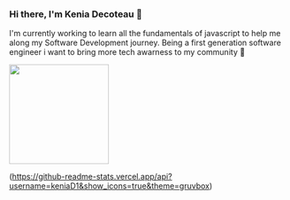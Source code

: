 ### Hi there, I'm Kenia Decoteau 👋
I'm currently working to learn all the fundamentals of javascript to help me along my Software Development journey.
Being a first generation software engineer i want to bring more tech awarness to my community 🤎

<img height="180em" src="https://github-readme-stats.vercel.app/api?username=keniaD1&show_icons=true&hide_border=true&&count_private=true&include_all_commits=true" />

(https://github-readme-stats.vercel.app/api?username=keniaD1&show_icons=true&theme=gruvbox)

<!--
**KeniaD1/KeniaD1** is a ✨ _special_ ✨ repository because its `README.md` (this file) appears on your GitHub profile.

Here are some ideas to get you started:

- 🔭 I’m currently working on ...
- 🌱 I’m currently learning ...
- 👯 I’m looking to collaborate on ...
- 🤔 I’m looking for help with ...
- 💬 Ask me about ...
- 📫 How to reach me: ...
- 😄 Pronouns: ...
- ⚡ Fun fact: ...
-->
